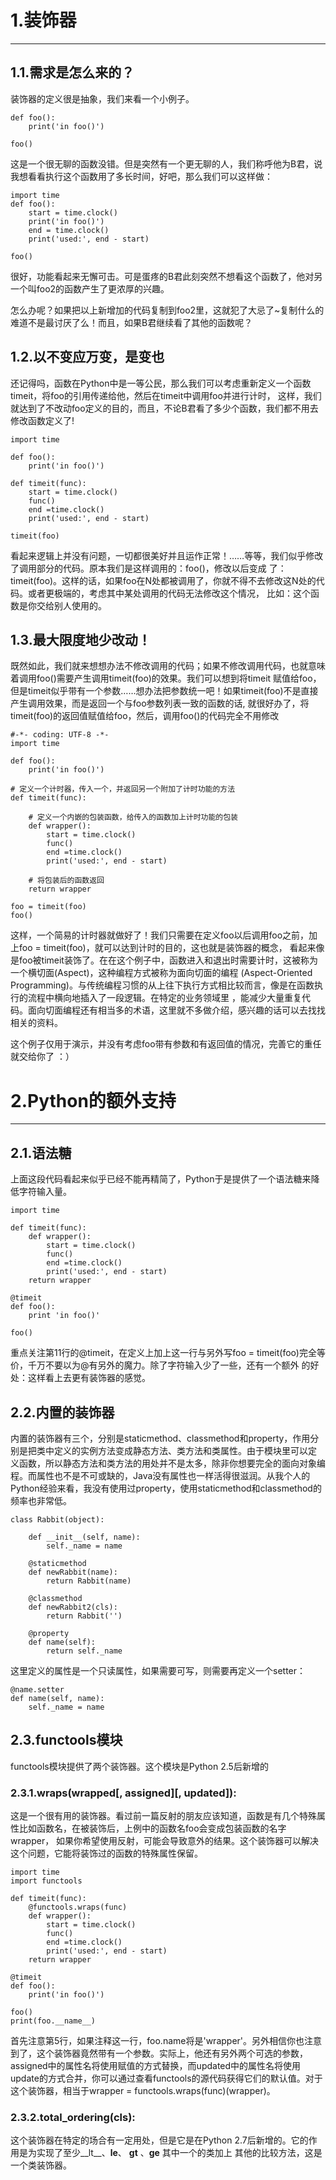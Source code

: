 # 1.装饰器
---

## 1.1.需求是怎么来的？
装饰器的定义很是抽象，我们来看一个小例子。

```
def foo():
    print('in foo()')

foo()
```

这是一个很无聊的函数没错。但是突然有一个更无聊的人，我们称呼他为B君，说我想看看执行这个函数用了多长时间，好吧，那么我们可以这样做：

```
import time
def foo():
    start = time.clock()
    print('in foo()')
    end = time.clock()
    print('used:', end - start)

foo()
```

很好，功能看起来无懈可击。可是蛋疼的B君此刻突然不想看这个函数了，他对另一个叫foo2的函数产生了更浓厚的兴趣。

怎么办呢？如果把以上新增加的代码复制到foo2里，这就犯了大忌了~复制什么的难道不是最讨厌了么！而且，如果B君继续看了其他的函数呢？

## 1.2.以不变应万变，是变也
还记得吗，函数在Python中是一等公民，那么我们可以考虑重新定义一个函数timeit，将foo的引用传递给他，然后在timeit中调用foo并进行计时，
这样，我们就达到了不改动foo定义的目的，而且，不论B君看了多少个函数，我们都不用去修改函数定义了!

```
import time

def foo():
    print('in foo()')

def timeit(func):
    start = time.clock()
    func()
    end =time.clock()
    print('used:', end - start)

timeit(foo)
```

看起来逻辑上并没有问题，一切都很美好并且运作正常！……等等，我们似乎修改了调用部分的代码。原本我们是这样调用的：foo()，修改以后变成
了：timeit(foo)。这样的话，如果foo在N处都被调用了，你就不得不去修改这N处的代码。或者更极端的，考虑其中某处调用的代码无法修改这个情况，
比如：这个函数是你交给别人使用的。

## 1.3.最大限度地少改动！

既然如此，我们就来想想办法不修改调用的代码；如果不修改调用代码，也就意味着调用foo()需要产生调用timeit(foo)的效果。我们可以想到将timeit
赋值给foo，但是timeit似乎带有一个参数……想办法把参数统一吧！如果timeit(foo)不是直接产生调用效果，而是返回一个与foo参数列表一致的函数的话,
就很好办了，将timeit(foo)的返回值赋值给foo，然后，调用foo()的代码完全不用修改

    #-*- coding: UTF-8 -*-
    import time

    def foo():
        print('in foo()')

    # 定义一个计时器，传入一个，并返回另一个附加了计时功能的方法
    def timeit(func):

        # 定义一个内嵌的包装函数，给传入的函数加上计时功能的包装
        def wrapper():
            start = time.clock()
            func()
            end =time.clock()
            print('used:', end - start)

        # 将包装后的函数返回
        return wrapper

    foo = timeit(foo)
    foo()
    
这样，一个简易的计时器就做好了！我们只需要在定义foo以后调用foo之前，加上foo = timeit(foo)，就可以达到计时的目的，这也就是装饰器的概念，
看起来像是foo被timeit装饰了。在在这个例子中，函数进入和退出时需要计时，这被称为一个横切面(Aspect)，这种编程方式被称为面向切面的编程
(Aspect-Oriented Programming)。与传统编程习惯的从上往下执行方式相比较而言，像是在函数执行的流程中横向地插入了一段逻辑。在特定的业务领域里
，能减少大量重复代码。面向切面编程还有相当多的术语，这里就不多做介绍，感兴趣的话可以去找找相关的资料。

这个例子仅用于演示，并没有考虑foo带有参数和有返回值的情况，完善它的重任就交给你了 ：）

# 2.Python的额外支持
***

## 2.1.语法糖

上面这段代码看起来似乎已经不能再精简了，Python于是提供了一个语法糖来降低字符输入量。

    import time

    def timeit(func):
        def wrapper():
            start = time.clock()
            func()
            end =time.clock()
            print('used:', end - start)
        return wrapper

    @timeit
    def foo():
        print 'in foo()'

    foo()
    
重点关注第11行的@timeit，在定义上加上这一行与另外写foo = timeit(foo)完全等价，千万不要以为@有另外的魔力。除了字符输入少了一些，还有一个额外
的好处：这样看上去更有装饰器的感觉。

## 2.2.内置的装饰器

内置的装饰器有三个，分别是staticmethod、classmethod和property，作用分别是把类中定义的实例方法变成静态方法、类方法和类属性。由于模块里可以定
义函数，所以静态方法和类方法的用处并不是太多，除非你想要完全的面向对象编程。而属性也不是不可或缺的，Java没有属性也一样活得很滋润。从我个人的
Python经验来看，我没有使用过property，使用staticmethod和classmethod的频率也非常低。

    class Rabbit(object):

        def __init__(self, name):
            self._name = name

        @staticmethod
        def newRabbit(name):
            return Rabbit(name)

        @classmethod
        def newRabbit2(cls):
            return Rabbit('')

        @property
        def name(self):
            return self._name
        
这里定义的属性是一个只读属性，如果需要可写，则需要再定义一个setter：

```
@name.setter
def name(self, name):
    self._name = name
```

## 2.3.functools模块

functools模块提供了两个装饰器。这个模块是Python 2.5后新增的

### 2.3.1.wraps(wrapped[, assigned][, updated]):

这是一个很有用的装饰器。看过前一篇反射的朋友应该知道，函数是有几个特殊属性比如函数名，在被装饰后，上例中的函数名foo会变成包装函数的名字wrapper，
如果你希望使用反射，可能会导致意外的结果。这个装饰器可以解决这个问题，它能将装饰过的函数的特殊属性保留。

```
import time
import functools

def timeit(func):
    @functools.wraps(func)
    def wrapper():
        start = time.clock()
        func()
        end =time.clock()
        print('used:', end - start)
    return wrapper

@timeit
def foo():
    print('in foo()')

foo()
print(foo.__name__)
```

首先注意第5行，如果注释这一行，foo.name将是'wrapper'。另外相信你也注意到了，这个装饰器竟然带有一个参数。实际上，他还有另外两个可选的参数，
assigned中的属性名将使用赋值的方式替换，而updated中的属性名将使用update的方式合并，你可以通过查看functools的源代码获得它们的默认值。对于
这个装饰器，相当于wrapper = functools.wraps(func)(wrapper)。

### 2.3.2.total_ordering(cls):

这个装饰器在特定的场合有一定用处，但是它是在Python 2.7后新增的。它的作用是为实现了至少__lt__、__le__、 __gt__ 、__ge__ 其中一个的类加上
其他的比较方法，这是一个类装饰器。

